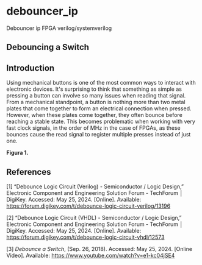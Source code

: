 # debouncer_ip
Debouncer ip FPGA verilog/systemverilog

## Debouncing a Switch



## Introduction

Using mechanical buttons is one of the most common ways to interact with electronic devices. It's surprising to think that something as simple as pressing a button can involve so many issues when reading that signal. From a mechanical standpoint, a button is nothing more than two metal plates that come together to form an electrical connection when pressed. However, when these plates come together, they often bounce before reaching a stable state. This becomes problematic when working with very fast clock signals, in the order of MHz in the case of FPGAs, as these bounces cause the read signal to register multiple presses instead of just one.

**Figura 1.**










## References

[1] “Debounce Logic Circuit (Verilog) - Semiconductor / Logic Design,” Electronic Component and Engineering Solution Forum - TechForum │ DigiKey. Accessed: May 25, 2024. [Online]. Available: https://forum.digikey.com/t/debounce-logic-circuit-verilog/13196

[2] “Debounce Logic Circuit (VHDL) - Semiconductor / Logic Design,” Electronic Component and Engineering Solution Forum - TechForum │ DigiKey. Accessed: May 25, 2024. [Online]. Available: https://forum.digikey.com/t/debounce-logic-circuit-vhdl/12573

[3] *Debounce a Switch*, (Sep. 26, 2018). Accessed: May 25, 2024. [Online Video]. Available: https://www.youtube.com/watch?v=e1-kc04jSE4